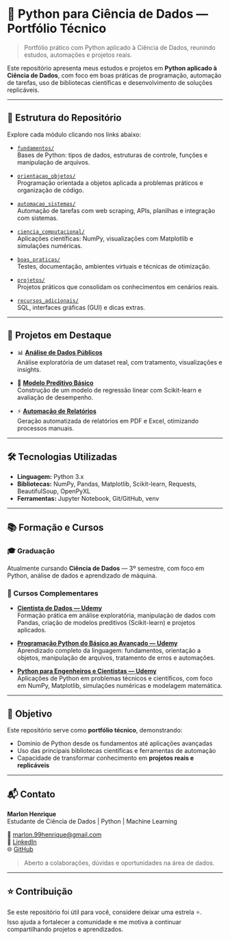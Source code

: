 # 🐍 Python para Ciência de Dados — Portfólio Técnico  
> Portfólio prático com Python aplicado à Ciência de Dados, reunindo estudos, automações e projetos reais.

Este repositório apresenta meus estudos e projetos em **Python aplicado à Ciência de Dados**, com foco em boas práticas de programação, automação de tarefas, uso de bibliotecas científicas e desenvolvimento de soluções replicáveis.

---

## 📁 Estrutura do Repositório

Explore cada módulo clicando nos links abaixo:

- [`fundamentos/`](https://github.com/Marlon99henrique/python-data-science/tree/main/01_fundamentos)  
  Bases de Python: tipos de dados, estruturas de controle, funções e manipulação de arquivos.

- [`orientacao_objetos/`](https://github.com/Marlon99henrique/python-data-science/tree/main/02_orientacao_objetos)  
  Programação orientada a objetos aplicada a problemas práticos e organização de código.

- [`automacao_sistemas/`](https://github.com/Marlon99henrique/python-data-science/tree/main/03_automacao_sistemas)  
  Automação de tarefas com web scraping, APIs, planilhas e integração com sistemas.

- [`ciencia_computacional/`](https://github.com/Marlon99henrique/python-data-science/tree/main/04_ciencia_computacional)  
  Aplicações científicas: NumPy, visualizações com Matplotlib e simulações numéricas.

- [`boas_praticas/`](https://github.com/Marlon99henrique/python-data-science/tree/main/05_boas_praticas)  
  Testes, documentação, ambientes virtuais e técnicas de otimização.

- [`projetos/`](https://github.com/Marlon99henrique/python-data-science/tree/main/06_projetos)  
  Projetos práticos que consolidam os conhecimentos em cenários reais.

- [`recursos_adicionais/`](https://github.com/Marlon99henrique/python-data-science/tree/main/07_recursos_adicionais)  
  SQL, interfaces gráficas (GUI) e dicas extras.

---

## 🚀 Projetos em Destaque

- 📊 **[Análise de Dados Públicos](projetos/analise_dados_publicos/analise.ipynb)**  
  Análise exploratória de um dataset real, com tratamento, visualizações e insights.

- 🤖 **[Modelo Preditivo Básico](projetos/modelo_preditivo_basico/modelo.ipynb)**  
  Construção de um modelo de regressão linear com Scikit-learn e avaliação de desempenho.

- ⚡ **[Automação de Relatórios](projetos/automacao_relatorios/relatorio.py)**  
  Geração automatizada de relatórios em PDF e Excel, otimizando processos manuais.

---

## 🛠️ Tecnologias Utilizadas

- **Linguagem:** Python 3.x  
- **Bibliotecas:** NumPy, Pandas, Matplotlib, Scikit-learn, Requests, BeautifulSoup, OpenPyXL  
- **Ferramentas:** Jupyter Notebook, Git/GitHub, venv

---

## 📚 Formação e Cursos

### 🎓 Graduação  
Atualmente cursando **Ciência de Dados** — 3º semestre, com foco em Python, análise de dados e aprendizado de máquina.  

### 📘 Cursos Complementares

- **[Cientista de Dados — Udemy](https://www.udemy.com/course/cientista-de-dados/)**  
  Formação prática em análise exploratória, manipulação de dados com Pandas, criação de modelos preditivos (Scikit-learn) e projetos aplicados.

- **[Programação Python do Básico ao Avançado — Udemy](https://www.udemy.com/course/programacao-python-do-basico-ao-avancado/?kw=bo&src=sac&couponCode=KEEPLEARNINGBR)**  
  Aprendizado completo da linguagem: fundamentos, orientação a objetos, manipulação de arquivos, tratamento de erros e automações.

- **[Python para Engenheiros e Cientistas — Udemy](https://www.udemy.com/course/python-para-engenheiros-e-cientistas/)**  
  Aplicações de Python em problemas técnicos e científicos, com foco em NumPy, Matplotlib, simulações numéricas e modelagem matemática.

---

## 🎯 Objetivo

Este repositório serve como **portfólio técnico**, demonstrando:

- Domínio de Python desde os fundamentos até aplicações avançadas  
- Uso das principais bibliotecas científicas e ferramentas de automação  
- Capacidade de transformar conhecimento em **projetos reais e replicáveis**  

---

## 📬 Contato

**Marlon Henrique**  
Estudante de Ciência de Dados | Python | Machine Learning  

📧 marlon.99henrique@gmail.com  
🔗 [LinkedIn](https://www.linkedin.com/in/marlon-henrique-abdon-silva-8704a8217/)  
🌐 [GitHub](https://github.com/Marlon99henrique)

> Aberto a colaborações, dúvidas e oportunidades na área de dados.

---

## ⭐️ Contribuição

Se este repositório foi útil para você, considere deixar uma estrela ⭐.  
Isso ajuda a fortalecer a comunidade e me motiva a continuar compartilhando projetos e aprendizados.



